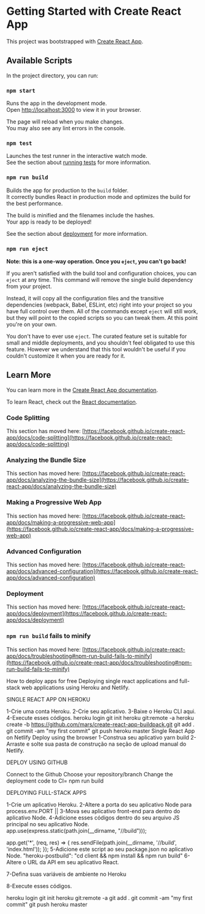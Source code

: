 # Getting Started with Create React App

This project was bootstrapped with [Create React App](https://github.com/facebook/create-react-app).

## Available Scripts

In the project directory, you can run:

### `npm start`

Runs the app in the development mode.\
Open [http://localhost:3000](http://localhost:3000) to view it in your browser.

The page will reload when you make changes.\
You may also see any lint errors in the console.

### `npm test`

Launches the test runner in the interactive watch mode.\
See the section about [running tests](https://facebook.github.io/create-react-app/docs/running-tests) for more information.

### `npm run build`

Builds the app for production to the `build` folder.\
It correctly bundles React in production mode and optimizes the build for the best performance.

The build is minified and the filenames include the hashes.\
Your app is ready to be deployed!

See the section about [deployment](https://facebook.github.io/create-react-app/docs/deployment) for more information.

### `npm run eject`

**Note: this is a one-way operation. Once you `eject`, you can't go back!**

If you aren't satisfied with the build tool and configuration choices, you can `eject` at any time. This command will remove the single build dependency from your project.

Instead, it will copy all the configuration files and the transitive dependencies (webpack, Babel, ESLint, etc) right into your project so you have full control over them. All of the commands except `eject` will still work, but they will point to the copied scripts so you can tweak them. At this point you're on your own.

You don't have to ever use `eject`. The curated feature set is suitable for small and middle deployments, and you shouldn't feel obligated to use this feature. However we understand that this tool wouldn't be useful if you couldn't customize it when you are ready for it.

## Learn More

You can learn more in the [Create React App documentation](https://facebook.github.io/create-react-app/docs/getting-started).

To learn React, check out the [React documentation](https://reactjs.org/).

### Code Splitting

This section has moved here: [https://facebook.github.io/create-react-app/docs/code-splitting](https://facebook.github.io/create-react-app/docs/code-splitting)

### Analyzing the Bundle Size

This section has moved here: [https://facebook.github.io/create-react-app/docs/analyzing-the-bundle-size](https://facebook.github.io/create-react-app/docs/analyzing-the-bundle-size)

### Making a Progressive Web App

This section has moved here: [https://facebook.github.io/create-react-app/docs/making-a-progressive-web-app](https://facebook.github.io/create-react-app/docs/making-a-progressive-web-app)

### Advanced Configuration

This section has moved here: [https://facebook.github.io/create-react-app/docs/advanced-configuration](https://facebook.github.io/create-react-app/docs/advanced-configuration)

### Deployment

This section has moved here: [https://facebook.github.io/create-react-app/docs/deployment](https://facebook.github.io/create-react-app/docs/deployment)

### `npm run build` fails to minify

This section has moved here: [https://facebook.github.io/create-react-app/docs/troubleshooting#npm-run-build-fails-to-minify](https://facebook.github.io/create-react-app/docs/troubleshooting#npm-run-build-fails-to-minify)


How to deploy apps for free
Deploying single react applications and full-stack web applications using Heroku and Netlify.

SINGLE REACT APP ON HEROKU

1-Crie uma conta Heroku.
2-Crie seu aplicativo.
3-Baixe o Heroku CLI aqui.
4-Execute esses códigos.
heroku login
git init
heroku git:remote -a <app-name>
heroku create -b https://github.com/mars/create-react-app-buildpack.git
git add .
git commit -am "my first commit"
git push heroku master
Single React App on Netlify
Deploy using the browser
1-Construa seu aplicativo
yarn build
2-Arraste e solte sua pasta de construção na seção de upload manual do Netlify.

DEPLOY USING GITHUB

Connect to the Github
Choose your repository/branch
Change the deployment code to
CI= npm run build

DEPLOYING FULL-STACK APPS

1-Crie um aplicativo Heroku.
2-Altere a porta do seu aplicativo Node para
process.env.PORT || <any port number>
3-Mova seu aplicativo front-end para dentro do aplicativo Node.
4-Adicione esses códigos dentro do seu arquivo JS principal no seu aplicativo Node.
app.use(express.static(path.join(__dirname, "/<front end app folder name>/build")));

app.get('*', (req, res) => {
  res.sendFile(path.join(__dirname, '/<front end app folder name>/build', 'index.html'));
});
5-Adicione este script ao seu package.json no aplicativo Node.
"heroku-postbuild": "cd client && npm install && npm run build"
6-Altere o URL da API em seu aplicativo React.

7-Defina suas variáveis de ambiente no Heroku

8-Execute esses códigos.

heroku login
git init
heroku git:remote -a <app-name>
git add .
git commit -am "my first commit"
git push heroku master